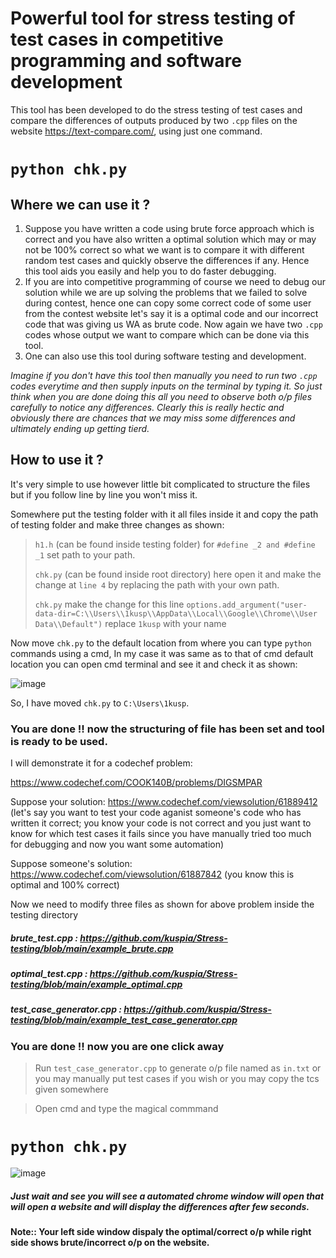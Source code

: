 # Powerful tool for stress testing of test cases in competitive programming and software development 

This tool has been developed to do the stress testing of test cases and compare the differences of outputs produced by two ```.cpp``` files on the website
https://text-compare.com/, using just one command.
# ```python chk.py```

## Where we can use it ?

1. Suppose you have written a code using brute force approach which is correct and you have also written a optimal solution which may or may not be 100% correct so what we want is to compare it with different random test cases and quickly observe the differences if any. Hence this tool aids you easily and help you to do faster debugging.
2. If you are into competitive programming of course we need to debug our solution while we are up solving the problems that we failed to solve during contest, hence one can copy some correct code of some user from the contest website let's say it is a optimal code and our incorrect code that was giving us WA as brute code. Now again we have two ```.cpp``` codes whose output we want to compare which can be done via this tool.
3. One can also use this tool during software testing and development.


_Imagine if you don't have this tool then manually you need to run two ```.cpp``` codes everytime and then supply inputs on the terminal by typing it. So just think when you are done doing this all you need to observe both o/p files carefully to notice any differences. Clearly this is really hectic and obviously there are chances that we may miss some differences and ultimately ending up getting tierd._


## How to use it ?

It's very simple to use however little bit complicated to structure the files but if you follow line by line you won't miss it.

Somewhere put the testing folder with it all files inside it and copy the path of testing folder and make three changes as shown:

> ```h1.h``` (can be found inside testing folder) for ```#define _2 and #define _1``` set path to your path. 
> 
> ```chk.py``` (can be found inside root directory) here open it and make the change at ```line 4``` by replacing the path with your own path.
> 
> ```chk.py``` make the change for this line ```options.add_argument("user-data-dir=C:\\Users\\1kusp\\AppData\\Local\\Google\\Chrome\\User Data\\Default")``` replace ```1kusp``` with your name

Now move ```chk.py``` to the default location from where you can type ```python``` commands using a cmd, In my case it was same as to that of cmd default location you can open cmd terminal and see it and check it as shown:

![image](https://user-images.githubusercontent.com/63403330/161602480-9f493b0a-1074-437d-b993-80260d56486e.png)

So, I have moved ```chk.py``` to  ```C:\Users\1kusp```.

### **You are done !! now the structuring of file has been set and tool is ready to be used.**

I will demonstrate it for a codechef problem:

https://www.codechef.com/COOK140B/problems/DIGSMPAR

Suppose your solution: https://www.codechef.com/viewsolution/61889412 (let's say you want to test your code aganist someone's code who has written it correct; you know your code is not correct and you just want to know for which test cases it fails since you have manually tried too much for debugging and now you want some automation)

Suppose someone's solution: https://www.codechef.com/viewsolution/61887842 (you know this is optimal and 100% correct)

Now we need to modify three files as shown for above problem inside the testing directory

##### brute_test.cpp : https://github.com/kuspia/Stress-testing/blob/main/example_brute.cpp
##### optimal_test.cpp : https://github.com/kuspia/Stress-testing/blob/main/example_optimal.cpp
##### test_case_generator.cpp : https://github.com/kuspia/Stress-testing/blob/main/example_test_case_generator.cpp

### **You are done !! now you are one click away**

> Run ```test_case_generator.cpp``` to generate o/p file named as ```in.txt``` or you may manually put test cases if you wish or you may copy the tcs given somewhere



> Open cmd and type the magical commmand 

# ```python chk.py```
![image](https://user-images.githubusercontent.com/63403330/161692360-f257cf0a-c626-459f-b3a1-b20ae24cd1c7.png)

##### _Just wait and see you will see a automated chrome window will open that will open a website and will display the differences after few seconds._

**Note:: Your left side window dispaly the optimal/correct o/p while right side shows brute/incorrect o/p on the website.**
